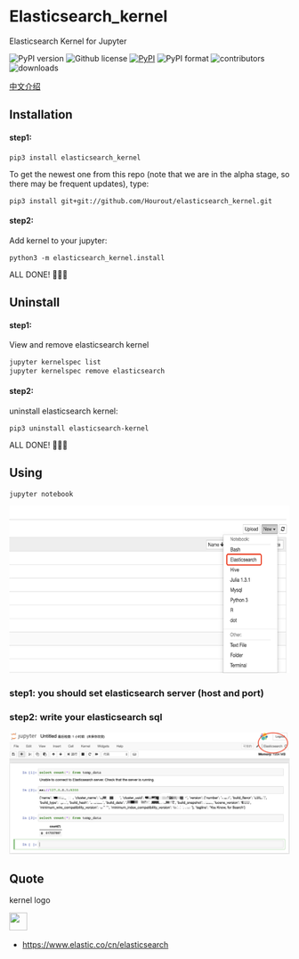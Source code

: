 # Elasticsearch_kernel

Elasticsearch  Kernel for Jupyter

![PyPI version](https://img.shields.io/pypi/pyversions/elasticsearch_kernel.svg)
![Github license](https://img.shields.io/github/license/Hourout/elasticsearch_kernel.svg)
[![PyPI](https://img.shields.io/pypi/v/elasticsearch_kernel.svg)](https://pypi.python.org/pypi/elasticsearch_kernel)
![PyPI format](https://img.shields.io/pypi/format/elasticsearch_kernel.svg)
![contributors](https://img.shields.io/github/contributors/Hourout/elasticsearch_kernel)
![downloads](https://img.shields.io/pypi/dm/elasticsearch_kernel.svg)


[中文介绍](document/chinese.md)

## Installation

#### step1:
```
pip3 install elasticsearch_kernel
```

To get the newest one from this repo (note that we are in the alpha stage, so there may be frequent updates), type:

```
pip3 install git+git://github.com/Hourout/elasticsearch_kernel.git
```

#### step2:
Add kernel to your jupyter:

```
python3 -m elasticsearch_kernel.install
```

ALL DONE! 🎉🎉🎉

## Uninstall

#### step1:

View and remove elasticsearch kernel
```
jupyter kernelspec list
jupyter kernelspec remove elasticsearch
```

#### step2:
uninstall elasticsearch kernel:

```
pip3 uninstall elasticsearch-kernel
```

ALL DONE! 🎉🎉🎉

## Using

```
jupyter notebook
```
<img src="image/elasticsearch1.png" width = "700" height = "300" />

### step1: you should set elasticsearch server (host and port)

### step2: write your elasticsearch sql
![](image/elasticsearch2.png)

## Quote 
kernel logo

<img src="https://avatars0.githubusercontent.com/u/6764390?s=200&v=4" width = "32" height = "32" />

- https://www.elastic.co/cn/elasticsearch
